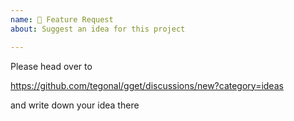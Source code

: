 ```yaml
---
name: 🚀 Feature Request
about: Suggest an idea for this project

---
```


Please head over to 

https://github.com/tegonal/gget/discussions/new?category=ideas

and write down your idea there